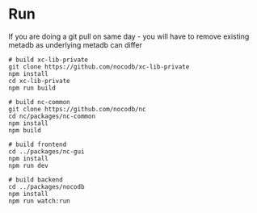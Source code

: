 # Run

If you are doing a git pull on same day - you will have to remove existing metadb as underlying metadb can differ

```
# build xc-lib-private
git clone https://github.com/nocodb/xc-lib-private
npm install
cd xc-lib-private
npm run build

# build nc-common
git clone https://github.com/nocodb/nc
cd nc/packages/nc-common
npm install
npm build

# build frontend
cd ../packages/nc-gui
npm install
npm run dev

# build backend
cd ../packages/nocodb
npm install
npm run watch:run

```